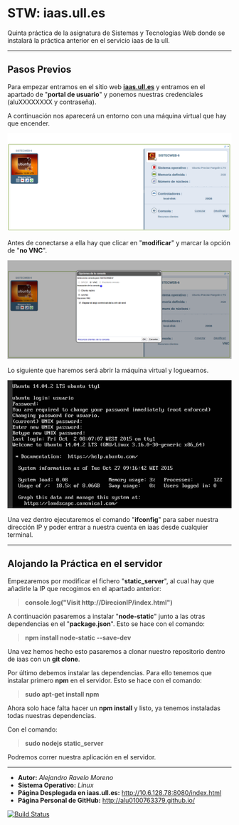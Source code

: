 STW: iaas.ull.es
===================
Quinta práctica de la asignatura de Sistemas y Tecnologías Web donde se instalará la práctica anterior en el servicio iaas de la ull.


----------


Pasos Previos
-------------

Para empezar entramos en el sitio web **[iaas.ull.es](http://iaas.ull.es/)** y entramos en el apartado de "**portal de usuario**" y ponemos nuestras credenciales (aluXXXXXXXX y contraseña).

A continuación nos aparecerá un entorno con una máquina virtual que hay que encender.

![Sin titulo](pictures/maquinavirtual.png)

Antes de conectarse a ella hay que clicar en "**modificar**" y marcar la opción de "**no VNC**".

![Sin titulo](pictures/noVNC.png)

Lo siguiente que haremos será abrir la máquina virtual y loguearnos.

![Sin titulo](pictures/login.png)

Una vez dentro ejecutaremos el comando "**ifconfig**" para saber nuestra dirección IP y poder entrar a nuestra cuenta en iaas desde cualquier terminal.


----------


Alojando la Práctica en el servidor
-------------
Empezaremos por modificar el fichero "**static_server**", al cual hay que añadirle la IP que recogimos en el apartado anterior: 

> **console.log("Visit http://DirecionIP/index.html")**

A continuación pasaremos a instalar "**node-static**" junto a las otras dependencias en el "**package.json**". Esto se hace con el comando:

> **npm install node-static --save-dev**

Una vez hemos hecho esto pasaremos a clonar nuestro repositorio dentro de iaas con un **git clone**.

Por último debemos instalar las dependencias. Para ello tenemos que instalar primero **npm** en el servidor. Esto se hace con el comando:

> **sudo apt-get install npm**

Ahora solo hace falta hacer un **npm install** y listo, ya tenemos instaladas todas nuestras dependencias.

Con el comando:

> **sudo nodejs static_server**

Podremos correr nuestra aplicación en el servidor.


----------
- **Autor:** *Alejandro Ravelo Moreno*
- **Sistema Operativo:** *Linux*
- **Página Desplegada en iaas.ull.es:** http://10.6.128.78:8080/index.html
- **Página Personal de GitHub:** http://alu0100763379.github.io/

[![Build Status](https://travis-ci.org/alu0100763379/STWiaasP5.svg)](https://travis-ci.org/alu0100763379/STWiaasP5)
